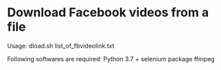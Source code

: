 # Download Facebook videos from a file

Usage:
dload.sh list_of_fbvideolink.txt

Following softwares are required:
Python 3.7 + selenium package
ffmpeg
